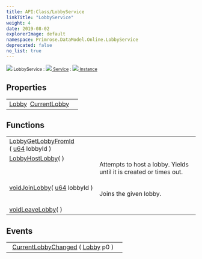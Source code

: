 ```yaml
---
title: API:Class/LobbyService
linkTitle: "LobbyService"
weight: 4
date: 2019-08-02
explorerImage: default
namespace: Primrose.DataModel.Online.LobbyService
deprecated: false
no_list: true
---
```

<small class="inheritance">
<span class="" href="/docs/api-reference/Class/LobbyService"><img src="/icons/silk/default.png"/>&nbsp;LobbyService</span>&nbsp;:&nbsp;<a class="" href="/docs/api-reference/Class/Service"><img src="/icons/silk/default.png"/>&nbsp;Service</a>&nbsp;:&nbsp;<a class="" href="/docs/api-reference/Class/Instance"><img src="/icons/silk/default.png"/>&nbsp;Instance</a></small>
 
## Properties
 
<table class="studiohide">
<tbody>
<tr class="function-row ">
<td style="vertical-align:top;white-space:normal;">
<div>
<a class="type" href="/docs/api-reference/Class/Lobby">Lobby</a><span class="method-body" style="text-indent: -2em; padding-left: 0.5em"><a class="name" href="CurrentLobby">CurrentLobby</a></span></td>
<td style="vertical-align:top;white-space:normal;">
</td>
</tr>

</tbody>
</table>
 
## Functions
 
<table class="studiohide">
<tbody>
<tr class="function-row ">
<td style="vertical-align:top;white-space:normal;">
<div>
<a class="type" href="/docs/api-reference/Class/Lobby">Lobby</a><span class="method-body" style="text-indent: -2em;"><a class="method-name  " href="GetLobbyFromId">GetLobbyFromId</a></span><span style="display: inline-block">( <span class="param" style="white-space: nowrap"><a class="type" href="/docs/api-reference/System/Primitives#uint64">u64</a> lobbyId</span> )</span></span></div></td>
<td style="vertical-align:top;white-space:normal;">
</td>
</tr>

<tr class="function-row ">
<td style="vertical-align:top;white-space:normal;">
<div>
<a class="type" href="/docs/api-reference/Class/Lobby">Lobby</a><span class="method-body" style="text-indent: -2em;"><a class="method-name  " href="HostLobby">HostLobby</a></span><span style="display: inline-block">( <span class="param" style="white-space: nowrap"></span> )</span></span></div></td>
<td style="vertical-align:top;white-space:normal;">
<p>
Attempts to host a lobby. Yields until it is created or times out.
</p></td>
</tr>

<tr class="function-row ">
<td style="vertical-align:top;white-space:normal;">
<div>
<a class="type" href="/docs/api-reference/System/void">void</a><span class="method-body" style="text-indent: -2em;"><a class="method-name  " href="JoinLobby">JoinLobby</a></span><span style="display: inline-block">( <span class="param" style="white-space: nowrap"><a class="type" href="/docs/api-reference/System/Primitives#uint64">u64</a> lobbyId</span> )</span></span></div></td>
<td style="vertical-align:top;white-space:normal;">
<p>
Joins the given lobby.
</p></td>
</tr>

<tr class="function-row ">
<td style="vertical-align:top;white-space:normal;">
<div>
<a class="type" href="/docs/api-reference/System/void">void</a><span class="method-body" style="text-indent: -2em;"><a class="method-name  " href="LeaveLobby">LeaveLobby</a></span><span style="display: inline-block">( <span class="param" style="white-space: nowrap"></span> )</span></span></div></td>
<td style="vertical-align:top;white-space:normal;">
</td>
</tr>

</tbody>
</table>
 
## Events
 
<table class="studiohide">
<tbody>
<tr class="function-row ">
<td style="vertical-align:top;white-space:normal;">
<span class="event-body" style="text-indent: -2em; padding-left: 0.5em"><a class="event-name " href="CurrentLobbyChanged">CurrentLobbyChanged</a></span><span style="display: inline-block">&nbsp;( <span class="param" style="white-space: nowrap"><a class="type" href="/docs/api-reference/Class/Lobby">Lobby</a> p0</span> )</span></span></td>
<td style="vertical-align:top;white-space:normal;">
</td>
</tr>

</tbody>
</table>
<b>
</b>
<div class="inheritors">
<ul class="root">
</ul>
</div>
